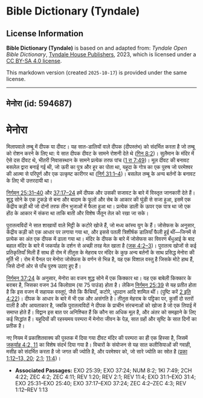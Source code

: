 # Bible Dictionary (Tyndale)

## License Information

**Bible Dictionary (Tyndale)** is based on and adapted from: _Tyndale Open Bible Dictionary_, [Tyndale House Publishers](https://tyndaleopenresources.com/), 2023, which is licensed under a [CC BY-SA 4.0 license](https://creativecommons.org/licenses/by-sa/4.0/legalcode.en).

This markdown version (created `2025-10-17`) is provided under the same license.



--------------------------------

## मेनोरा (id: 594687)

मेनोरा
======

मिलापवाले तम्बू में दीपक या दीवट। यह सात\-डालियों वाले दीपक (दीपस्तंभ) को संदर्भित करता है जो तम्बू को रोशन करने के लिए था: ये सात दीपक दीवट के सामने रोशनी देते थे ([गिन 8:2](https://ref.ly/Num8:2))। सुलैमान के मंदिर में ऐसे दस दीवट थे, भीतरी निवासस्थान के सामने प्रत्येक तरफ पांच ([1 रा 7:49](https://ref.ly/1Kgs7:49))। मूल दीवट की बनावट बसलेल द्वारा बनाई गई थी, जो ऊरी का पुत्र और हूर का पोता था, यहूदा के गोत्र का एक पुरुष जो परमेश्वर की आत्मा से परिपूर्ण और एक उत्कृष्ट कारीगर था ([निर्ग 31:1–4](https://ref.ly/Exod31:1-Exod31:4))। बसलेल तम्बू के अन्य बर्तनों के बनावट के लिए भी उत्तरदायी था।

[निर्गमन 25:31–40](https://ref.ly/Exod25:31-Exod25:40) और [37:17–24](https://ref.ly/Exod37:17-Exod37:24) हमें दीपक और उसकी सजावट के बारे में विस्तृत जानकारी देते हैं। शुद्ध सोने के एक टुकड़े से बना और बादाम के फूलों और सेब के आकार की घुंडी से सजा हुआ, इसमें एक केंद्रीय कड़ी थी जो दोनों तरफ तीन भुजाओं में फैला हुआ था। प्रत्येक डाली के ऊपर एक पात्र था जो एक होंठ के आकार में संकरा था ताकि बाती और विशेष जैतून तेल को रखा जा सके।

पुरातत्वविदों ने सात शाखायों वाले मिट्टी के कटोरे खोजे हैं, जो मध्य कांस्य युग के हैं। जोसेफस के अनुसार, केंद्रीय कड़ी को एक आधार पर लगाया गया था, और इससे पतली त्रिशीर्षक डालियाँ फैली हुई थीं—जिनमें से प्रत्येक का अंत एक दीपक में ढाला गया था। मंदिर के दीपक के बारे में जोसेफस का विवरण बँधुआई के बाद बहाल मंदिर के बारे में जकर्याह के दर्शन से अच्छी तरह मेल खाता है ([जक 4:2–3](https://ref.ly/Zech4:2-Zech4:3))। पुरातत्व खोजों से कई प्रतिकृतियाँ मिली हैं साथ ही रोम में तीतुस के मेहराब पर मंदिर के कुछ अन्य बर्तनों के साथ प्रसिद्ध मेनोरा की मूर्ति भी। रोम में पैनल पर मेनोरा जोसेफस के वर्णन से भिन्न है, यह एक विशाल वस्तु है जिसके मोटे हाथ हैं, जिसे दोनों ओर से पाँच पुरुष उठाए हुए हैं।

[निर्गमन 37:24](https://ref.ly/Exod37:24) के अनुसार, मेनोरा का वजन शुद्ध सोने में एक किक्कार था। यह एक बाबेली किक्कार के बराबर है, जिसका वजन 34 किलोग्राम (या 75 पाउंड) होता है। लेकिन [निर्गमन 25:39](https://ref.ly/Exod25:39) से यह प्रतीत होता है कि इस वजन में सहायक वस्तुएं, जैसे कि कैंचियाँ, कटोरे, धूपदान आदि शामिल थीं। (पुष्टि करें [2 इति 4:22](https://ref.ly/2Chr4:22))। दीपक के आधार के बारे में भी एक और असंगति है। तीतुस मेहराब के पट्टिका पर, कुर्सी दो स्तरों वाली है और आयताकार है, जबकि पुरातत्वविदों ने दीपक के प्राचीन संरचनाओं को खोजा है जो एक तिपाई में समाप्त होते हैं। विद्वान इस बात पर अनिश्चित हैं कि कौन सा अधिक मूल है, और अंतर को समझाने के लिए कई सिद्धांत हैं। यहूदियों की रहस्यमय परम्परा में मेनोरा जीवन के पेड़, सात ग्रहों और सृष्टि के सात दिनों का प्रतीक है।

नए नियम में प्रकाशितवाक्य की पुस्तक में दिया गया दीवट मंदिर की परम्परा का ही एक हिस्सा है, जिसमें [जकर्याह 4:2, 11](https://ref.ly/Zech4:2,Zech4:11) का विशेष संदर्भ दिया गया है। विचारों के संयोजन से यह सात कलीसियाओं की गवाही, मसीह को संदर्भित करता है जो जगत की ज्योति है, और परमेश्वर को, जो सारे ज्योति का स्रोत है ([प्रका 1:12–13, 20](https://ref.ly/Rev1:12-Rev1:13,Rev1:20); [2:1](https://ref.ly/Rev2:1); [11:4](https://ref.ly/Rev11:4))।

* **Associated Passages:** EXO 25:39; EXO 37:24; NUM 8:2; 1KI 7:49; 2CH 4:22; ZEC 4:2; ZEC 4:11; REV 1:20; REV 2:1; REV 11:4; EXO 31:1–EXO 31:4; EXO 25:31–EXO 25:40; EXO 37:17–EXO 37:24; ZEC 4:2–ZEC 4:3; REV 1:12–REV 1:13

